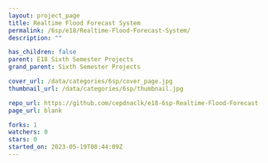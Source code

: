 ```yaml
---
layout: project_page
title: Realtime Flood Forecast System
permalink: /6sp/e18/Realtime-Flood-Forecast-System/
description: ""

has_children: false
parent: E18 Sixth Semester Projects
grand_parent: Sixth Semester Projects

cover_url: /data/categories/6sp/cover_page.jpg
thumbnail_url: /data/categories/6sp/thumbnail.jpg

repo_url: https://github.com/cepdnaclk/e18-6sp-Realtime-Flood-Forecast-System
page_url: blank

forks: 1
watchers: 0
stars: 0
started_on: 2023-05-19T08:44:09Z
---
```



